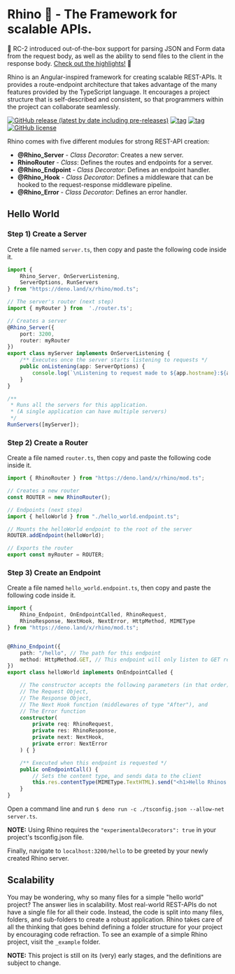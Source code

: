 # Rhino 🦏 - The Framework for scalable APIs.

🎉 RC-2 introduced out-of-the-box support for parsing JSON and Form data from the request body, as well as the ability to send files to the client in the response body. [Check out the highlights!](https://github.com/faustotnc/Rhino/releases) 🎉

Rhino is an Angular-inspired framework for creating scalable REST-APIs. It provides a route-endpoint architecture that takes advantage of the many features provided by the TypeScript language. It encourages a project structure that is self-described and consistent, so that programmers within the project can collaborate seamlessly.

[![GitHub release (latest by date including pre-releases)](https://img.shields.io/github/v/release/faustotnc/rhino?include_prereleases&color=3d6057)](https://github.com/faustotnc/Rhino/releases)
[![tag](https://img.shields.io/badge/deno->=1.0.0-green.svg?color=3d6057)](https://github.com/denoland/deno)
[![tag](https://img.shields.io/badge/std-0.56.0-green.svg?color=3d6057)](https://github.com/denoland/deno)
[![GitHub license](https://img.shields.io/github/license/faustotnc/rhino?color=bf9f32)](https://github.com/faustotnc/Rhino/blob/master/LICENSE)


Rhino comes with five different modules for strong REST-API creation:

- **@Rhino_Server** - *Class Decorator*: Creates a new server.
- **RhinoRouter** - *Class*: Defines the routes and endpoints for a server.
- **@Rhino_Endpoint** - *Class Decorator*: Defines an endpoint handler.
- **@Rhino_Hook** - *Class Decorator*: Defines a middleware that can be hooked to the request-response middleware pipeline.
- **@Rhino_Error** - *Class Decorator*: Defines an error handler.



## Hello World

### Step 1) Create a Server
Crete a file named `server.ts`, then copy and paste the following code inside it.
``` typescript
import {
    Rhino_Server, OnServerListening,
    ServerOptions, RunServers
} from "https://deno.land/x/rhino/mod.ts";

// The server's router (next step)
import { myRouter } from  './router.ts';

// Creates a server
@Rhino_Server({
    port: 3200,
    router: myRouter
})
export class myServer implements OnServerListening {
    /** Executes once the server starts listening to requests */
    public onListening(app: ServerOptions) {
        console.log(`\nListening to request made to ${app.hostname}:${app.port}`)
    }
}

/**
 * Runs all the servers for this application.
 * (A single application can have multiple servers)
 */
RunServers([myServer]);
```



### Step 2) Create a Router
Create a file named `router.ts`, then copy and paste the following code inside it.
``` typescript
import { RhinoRouter } from "https://deno.land/x/rhino/mod.ts";

// Creates a new router
const ROUTER = new RhinoRouter();

// Endpoints (next step)
import { helloWorld } from "./hello_world.endpoint.ts";

// Mounts the helloWorld endpoint to the root of the server
ROUTER.addEndpoint(helloWorld);

// Exports the router
export const myRouter = ROUTER;
```



### Step 3) Create an Endpoint
Create a file named `hello_world.endpoint.ts`, then copy and paste the following code inside it.
``` typescript
import {
    Rhino_Endpoint, OnEndpointCalled, RhinoRequest,
    RhinoResponse, NextHook, NextError, HttpMethod, MIMEType
} from "https://deno.land/x/rhino/mod.ts";


@Rhino_Endpoint({
    path: "/hello", // The path for this endpoint
    method: HttpMethod.GET, // This endpoint will only listen to GET requests
})
export class helloWorld implements OnEndpointCalled {

    // The constructor accepts the following parameters (in that order):
    // The Request Object,
    // The Response Object,
    // The Next Hook function (middlewares of type "After"), and
    // The Error function
    constructor(
        private req: RhinoRequest,
        private res: RhinoResponse,
        private next: NextHook,
        private error: NextError
    ) { }

    /** Executed when this endpoint is requested */
    public onEndpointCall() {
        // Sets the content type, and sends data to the client
        this.res.contentType(MIMEType.TextHTML).send("<h1>Hello Rhinos 🦏!</h1>");
    }
}
```
Open a command line and run ``$ deno run -c ./tsconfig.json --allow-net server.ts``.

**NOTE:** Using Rhino requires the ``"experimentalDecorators": true`` in your project's tsconfig.json file.

Finally, navigate to `localhost:3200/hello` to be greeted by your newly created Rhino server.



## Scalability
You may be wondering, why so many files for a simple "hello world" project? The answer lies in scalability. Most real-world REST-APIs do not have a single file for all their code. Instead, the code is split into many files, folders, and sub-folders to create a robust application. Rhino takes care of all the thinking that goes behind defining a folder structure for your project by encouraging code refraction. To see an example of a simple Rhino project, visit the ``_example`` folder.



**NOTE:** This project is still on its (very) early stages, and the definitions are subject to change.
